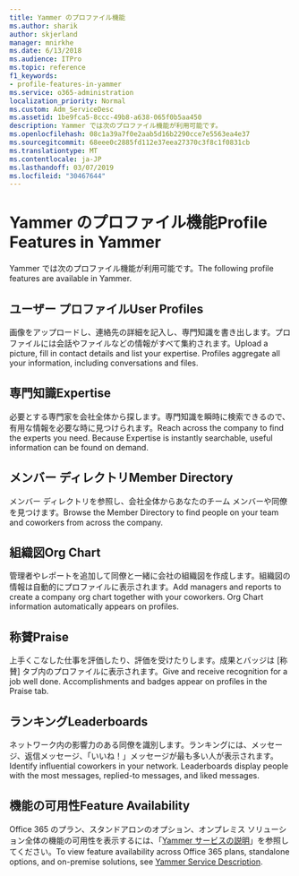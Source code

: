 ```yaml
---
title: Yammer のプロファイル機能
ms.author: sharik
author: skjerland
manager: mnirkhe
ms.date: 6/13/2018
ms.audience: ITPro
ms.topic: reference
f1_keywords:
- profile-features-in-yammer
ms.service: o365-administration
localization_priority: Normal
ms.custom: Adm_ServiceDesc
ms.assetid: 1be9fca5-8ccc-49b8-a638-065f0b5aa450
description: Yammer では次のプロファイル機能が利用可能です。
ms.openlocfilehash: 08c1a39a7f0e2aab5d16b2290cce7e5563ea4e37
ms.sourcegitcommit: 68eee0c2885fd112e37eea27370c3f8c1f0831cb
ms.translationtype: MT
ms.contentlocale: ja-JP
ms.lasthandoff: 03/07/2019
ms.locfileid: "30467644"
---
```

# <a name="profile-features-in-yammer"></a><span data-ttu-id="3cee5-103">Yammer のプロファイル機能</span><span class="sxs-lookup"><span data-stu-id="3cee5-103">Profile Features in Yammer</span></span>

<span data-ttu-id="3cee5-104">Yammer では次のプロファイル機能が利用可能です。</span><span class="sxs-lookup"><span data-stu-id="3cee5-104">The following profile features are available in Yammer.</span></span>
  
## <a name="user-profiles"></a><span data-ttu-id="3cee5-105">ユーザー プロファイル</span><span class="sxs-lookup"><span data-stu-id="3cee5-105">User Profiles</span></span>
<span data-ttu-id="3cee5-106"><a name="bkmk_UserProfiles"> </a></span><span class="sxs-lookup"><span data-stu-id="3cee5-106"></span></span>

<span data-ttu-id="3cee5-p101">画像をアップロードし、連絡先の詳細を記入し、専門知識を書き出します。プロファイルには会話やファイルなどの情報がすべて集約されます。</span><span class="sxs-lookup"><span data-stu-id="3cee5-p101">Upload a picture, fill in contact details and list your expertise. Profiles aggregate all your information, including conversations and files.</span></span>
  
## <a name="expertise"></a><span data-ttu-id="3cee5-109">専門知識</span><span class="sxs-lookup"><span data-stu-id="3cee5-109">Expertise</span></span>
<span data-ttu-id="3cee5-110"><a name="bkmk_Expertise"> </a></span><span class="sxs-lookup"><span data-stu-id="3cee5-110"></span></span>

<span data-ttu-id="3cee5-p102">必要とする専門家を会社全体から探します。専門知識を瞬時に検索できるので、有用な情報を必要な時に見つけられます。</span><span class="sxs-lookup"><span data-stu-id="3cee5-p102">Reach across the company to find the experts you need. Because Expertise is instantly searchable, useful information can be found on demand.</span></span>
  
## <a name="member-directory"></a><span data-ttu-id="3cee5-113">メンバー ディレクトリ</span><span class="sxs-lookup"><span data-stu-id="3cee5-113">Member Directory</span></span>
<span data-ttu-id="3cee5-114"><a name="bkmk_MemberDirectory"> </a></span><span class="sxs-lookup"><span data-stu-id="3cee5-114"></span></span>

<span data-ttu-id="3cee5-115">メンバー ディレクトリを参照し、会社全体からあなたのチーム メンバーや同僚を見つけます。</span><span class="sxs-lookup"><span data-stu-id="3cee5-115">Browse the Member Directory to find people on your team and coworkers from across the company.</span></span>
  
## <a name="org-chart"></a><span data-ttu-id="3cee5-116">組織図</span><span class="sxs-lookup"><span data-stu-id="3cee5-116">Org Chart</span></span>
<span data-ttu-id="3cee5-117"><a name="bkmk_OrgChart"> </a></span><span class="sxs-lookup"><span data-stu-id="3cee5-117"></span></span>

<span data-ttu-id="3cee5-p103">管理者やレポートを追加して同僚と一緒に会社の組織図を作成します。組織図の情報は自動的にプロファイルに表示されます。</span><span class="sxs-lookup"><span data-stu-id="3cee5-p103">Add managers and reports to create a company org chart together with your coworkers. Org Chart information automatically appears on profiles.</span></span>
  
## <a name="praise"></a><span data-ttu-id="3cee5-120">称賛</span><span class="sxs-lookup"><span data-stu-id="3cee5-120">Praise</span></span>
<span data-ttu-id="3cee5-121"><a name="bkmk_Praise"> </a></span><span class="sxs-lookup"><span data-stu-id="3cee5-121"></span></span>

<span data-ttu-id="3cee5-p104">上手くこなした仕事を評価したり、評価を受けたりします。成果とバッジは [称賛] タブ内のプロファイルに表示されます。</span><span class="sxs-lookup"><span data-stu-id="3cee5-p104">Give and receive recognition for a job well done. Accomplishments and badges appear on profiles in the Praise tab.</span></span>
  
## <a name="leaderboards"></a><span data-ttu-id="3cee5-124">ランキング</span><span class="sxs-lookup"><span data-stu-id="3cee5-124">Leaderboards</span></span>
<span data-ttu-id="3cee5-125"><a name="bkmk_Leaderboards"> </a></span><span class="sxs-lookup"><span data-stu-id="3cee5-125"></span></span>

<span data-ttu-id="3cee5-p105">ネットワーク内の影響力のある同僚を識別します。ランキングには、メッセージ、返信メッセージ、「いいね！」メッセージが最も多い人が表示されます。</span><span class="sxs-lookup"><span data-stu-id="3cee5-p105">Identify influential coworkers in your network. Leaderboards display people with the most messages, replied-to messages, and liked messages.</span></span>
  
## <a name="feature-availability"></a><span data-ttu-id="3cee5-128">機能の可用性</span><span class="sxs-lookup"><span data-stu-id="3cee5-128">Feature Availability</span></span>
<span data-ttu-id="3cee5-129"><a name="bkmk_Leaderboards"> </a></span><span class="sxs-lookup"><span data-stu-id="3cee5-129"></span></span>

<span data-ttu-id="3cee5-130">Office 365 のプラン、スタンドアロンのオプション、オンプレミス ソリューション全体の機能の可用性を表示するには、「[Yammer サービスの説明](yammer-service-description.md)」を参照してください。</span><span class="sxs-lookup"><span data-stu-id="3cee5-130">To view feature availability across Office 365 plans, standalone options, and on-premise solutions, see [Yammer Service Description](yammer-service-description.md).</span></span>
  

